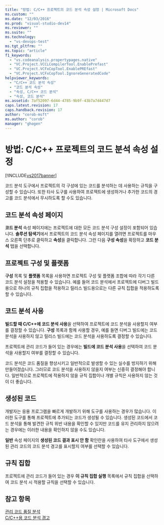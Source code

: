 ```yaml
---
title: "방법: C/C++ 프로젝트의 코드 분석 속성 설정 | Microsoft Docs"
ms.custom: ""
ms.date: "12/03/2016"
ms.prod: "visual-studio-dev14"
ms.reviewer: ""
ms.suite: ""
ms.technology: 
  - "vs-devops-test"
ms.tgt_pltfrm: ""
ms.topic: "article"
f1_keywords: 
  - "vs.codeanalysis.propertypages.native"
  - "VC.Project.VCCLCompilerTool.EnablePrefast"
  - "VC.Project.VCFxCopTool.EnablePREfast"
  - "VC.Project.VCFxCopTool.IgnoreGeneratedCode"
helpviewer_keywords: 
  - "C/C++ 코드 분석 속성"
  - "코드 분석 속성"
  - "속성, C/C++ 코드 분석"
  - "속성, 코드 분석"
ms.assetid: 7af52097-6d44-4785-9b9f-43b7a7d447d7
caps.latest.revision: 17
caps.handback.revision: 17
author: "corob-msft"
ms.author: "corob"
manager: "ghogen"
---
```

# 방법: C/C++ 프로젝트의 코드 분석 속성 설정
[!INCLUDE[vs2017banner](../code-quality/includes/vs2017banner.md)]

코드 분석 도구에서 프로젝트의 각 구성에 있는 코드를 분석하는 데 사용하는 규칙을 구성할 수 있습니다.  또한 타사 도구를 사용하여 프로젝트에 생성하거나 추가한 코드의 경고를 코드 분석에서 무시하도록 할 수도 있습니다.  
  
## 코드 분석 속성 페이지  
 **코드 분석** 속성 페이지에는 프로젝트에 대한 모든 코드 분석 구성 설정이 포함되어 있습니다.  **솔루션 탐색기**에서 프로젝트의 코드 분석 속성 페이지를 열려면 프로젝트를 마우스 오른쪽 단추로 클릭하고 **속성**을 클릭합니다.  그런 다음 **구성 속성**을 확장하고 **코드 분석** 탭을 선택합니다.  
  
## 프로젝트 구성 및 플랫폼  
 **구성** 목록 및 **플랫폼** 목록을 사용하면 프로젝트 구성 및 플랫폼 조합에 따라 각기 다른 코드 분석 설정을 적용할 수 있습니다.  예를 들어 코드 분석에서 프로젝트에 디버그 빌드용으로 하나의 규칙 집합을 적용하고 릴리스 빌드용으로는 다른 규칙 집합을 적용하도록 할 수 있습니다.  
  
## 코드 분석 사용  
 **빌드할 때 C\/C\+\+에 코드 분석 사용**을 선택하여 프로젝트에 코드 분석을 사용할지 여부를 결정할 수 있습니다.  **구성** 목록과 함께 사용할 경우, 예를 들면 디버그 빌드에는 코드 분석을 사용하지 않고 릴리스 빌드에는 코드 분석을 사용하도록 결정할 수 있습니다.  
  
 프로젝트에 관리 코드가 들어 있는 경우에는 **빌드에 코드 분석 사용**을 선택하여 코드 분석을 사용할지 여부를 결정할 수 있습니다.  
  
 코드 분석은 코드 품질을 향상시키고 일반적으로 발생할 수 있는 실수를 방지하기 위해 만들어졌습니다.  그러므로 코드 분석을 사용하지 않을지 여부는 신중히 결정해야 합니다.  일반적으로 프로젝트에 적용하지 않을 규칙 집합이나 개별 규칙은 사용하지 않는 것이 더 좋습니다.  
  
## 생성된 코드  
 개발자는 응용 프로그램을 빠르게 개발하기 위해 도구를 사용하는 경우가 많습니다.  이러한 도구를 통해 프로젝트에 추가되는 코드가 생성될 수 있습니다.  생성된 코드에서 코드 분석을 통해 발견한 규칙 위반 내용을 확인할 수 있지만  코드를 유지 관리하지 않으려는 경우에는 이러한 내용을 확인하지 않을 수도 있습니다.  
  
 **일반** 속성 페이지의 **생성된 코드 결과 표시 안 함** 확인란을 사용하여 타사 도구에서 생성된 관리 코드의 코드 분석 경고를 표시할지 여부를 선택할 수 있습니다.  
  
## 규칙 집합  
 프로젝트에 관리 코드가 들어 있는 경우 **이 규칙 집합 실행** 목록에서 규칙 집합을 선택하여 코드 분석 시 적용할 규칙을 선택할 수 있습니다.  
  
## 참고 항목  
 [관리 코드 품질 분석](../code-quality/analyzing-managed-code-quality-by-using-code-analysis.md)   
 [C\/C\+\+용 코드 분석 경고](../code-quality/code-analysis-for-c-cpp-warnings.md)